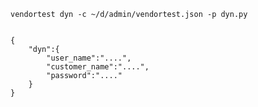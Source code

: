 

	vendortest dyn -c ~/d/admin/vendortest.json -p dyn.py
	
	
	{
	    "dyn":{
	        "user_name":"....",
	        "customer_name":"....",
	        "password":"...."
	    }
	}